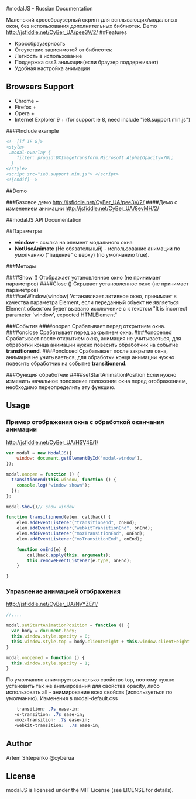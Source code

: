 #modalJS - Russian Documentation

Маленький кроссбраузерный скрипт для всплывающих/модальных окон, без использования дополнительных библиотек. Demo http://jsfiddle.net/CyBer_UA/pee3V/2/
##Features

 * Кроссбраузерность
 * Отсутствие зависимотей от библеотек
 * Легкость в использование
 * Поддержка css3 анимации(если браузер поддерживает)
 * Удобная настройка анимации

## Browsers Support
 * Chrome +
 * Firefox + 
 * Opera +
 * Internet Explorer 9 + (for support ie 8, need include "ie8.support.min.js")

####Include example
``` HTML
<!--[if IE 8]>
<style>
 .modal-overlay {
    filter: progid:DXImageTransform.Microsoft.Alpha(Opacity=70);
  }
</style>
<script src="ie8.support.min.js"> </script>
<![endif]-->
```

##Demo

###Базовое демо 
http://jsfiddle.net/CyBer_UA/pee3V/2/
####Демо с изменением анимации 
http://jsfiddle.net/CyBer_UA/8evMH/2/

##modalJS API Documentation

##Параметры
 * <b>window</b> - ссылка на элемент модального окна
 * <b>NotUseAnimate</b> (Не обязательный) - использование анимации по умолчанию ("падение" с верху) (по умолчанию true).

###Методы

####Show ()
  Отображает установленное окно (не принимает параметров)
####Close ()
  Скрывает установленное окно (не принимает параметров)<br>
####setWindow(window) 
  Устанавлиает активное окно, принимает в качества параметра Element, если переданный обьект не являеться Element обьектом будет вызвано исключение с к текстом "It is incorrect parameter 'window', expected HTMLElement"

###События
####onopen
Срабатывает перед открытием окна.
####onсlose
Срабатывает перед закрытием окна.
####onopened
Срабатывает после открытием окна, анимация не учитываеться, для обработки конца анимации нужно повесить обработчик на событие <b>transitionend</b>.
####onсlosed
Срабатывает после закрытия окна, анимация не учитываеться, для обработки конца анимации нужно повесить обработчик на событие <b>transitionend</b>.


###Функция обработчик
####setStartAnimationPosition
Если нужно изменить начальное положение положение окна перед отображением, необходимо переопределить эту функцию.

## Usage

### Пример отображения окна с обработкой оканчания анимации

http://jsfiddle.net/CyBer_UA/HSV4E/1/
```javascript
var modal = new ModalJS({
    window: document.getElementById('modal-window'),
});

modal.onopen = function () {
  transitionend(this.window, function () {
    console.log("window shown");
  });
};

modal.Show()// show window

function transitionend(elem, callback) {
    elem.addEventListener("transitionend", onEnd);
    elem.addEventListener("webkitTransitionEnd", onEnd);
    elem.addEventListener("mozTransitionEnd", onEnd);
    elem.addEventListener("msTransitionEnd", onEnd);

    function onEnd(e) {
        callback.apply(this, arguments);
        this.removeEventListener(e.type, onEnd);
    }

}
```

### Управление анимацией отображения

http://jsfiddle.net/CyBer_UA/NyYZE/1/
```javascript
//....

modal.setStartAnimationPosition = function () {
  var body = document.body;
  this.window.style.opacity = 0;
  this.window.style.top = body.clientHeight + this.window.clientHeight + "px"; // move from bottom
}

modal.onopened = function () {
  this.window.style.opacity = 1;
}

```
По умолчанию анимируеться только свойство top, поэтому нужно установить так же анимирования для свойства opacity, либо использовать all - анимирование всех свойств (используеться по умолчанию).
Изменения в modal-default.css
```CSS 
    transition: .7s ease-in;
   -o-transition: .7s ease-in;
   -moz-transition: .7s ease-in;
   -webkit-transition:  .7s ease-in;

```

## Author

Artem Shtepenko @cyberua

## License

modalJS is licensed under the MIT License (see LICENSE for details).
